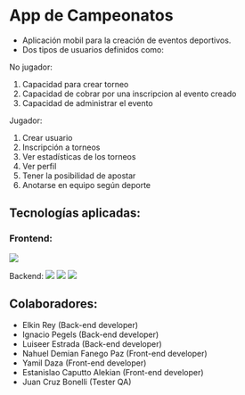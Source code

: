 # App de Campeonatos


- Aplicación mobil para la creación de eventos deportivos.
- Dos tipos de usuarios definidos como:

No jugador:
1. Capacidad para crear torneo
2. Capacidad de cobrar por una inscripcion al evento creado
3. Capacidad de administrar el evento

Jugador: 
1. Crear usuario
2. Inscripción a torneos
3. Ver estadísticas de los torneos 
4. Ver perfil
5. Tener la posibilidad de apostar
6. Anotarse en equipo según deporte


## Tecnologías aplicadas:

### Frontend:
![](https://originapps.io/wp-content/uploads/2019/03/React-Native.png)

Backend:
![](https://miro.medium.com/max/365/1*Jr3NFSKTfQWRUyjblBSKeg.png)
![](https://kinsta.com/wp-content/uploads/2022/02/postgres-logo.png)
![](https://encrypted-tbn0.gstatic.com/images?q=tbn:ANd9GcTWQrRvY4xveXSvqByCyeYmVeeadGe-N_bBOXzwZd9yBpZ-R4TjrmDbjI94jojIVwDNpDs&usqp=CAU)

## Colaboradores:

- Elkin Rey (Back-end developer)
- Ignacio Pegels (Back-end developer)
- Luiseer Estrada (Back-end developer)
- Nahuel Demian Fanego Paz (Front-end developer)
- Yamil Daza (Front-end developer)
- Estanislao Caputto Alekian (Front-end developer)
- Juan Cruz Bonelli (Tester QA)
